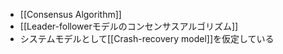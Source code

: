 - [[Consensus Algorithm]]
- [[Leader-followerモデルのコンセンサスアルゴリズム]]
- システムモデルとして[[Crash-recovery model]]を仮定している